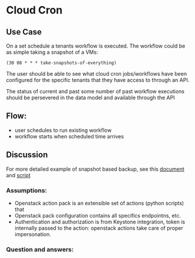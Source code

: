 # Cloud Cron

## Use Case
On a set schedule a tenants workflow is executed.  The workflow could be as simple taking a snapshot of a VMs:   

	(30 08 * * * take-snapshots-of-everything)

The user should be able to see what cloud cron jobs/workflows have been configured for the specific tenants that they have access to through an API.

The status of current and past some number of past workflow executions should be persevered in the data model and available through the API

## Flow: 

* user schedules to run existing workflow
* workflow starts when scheduled time arrives

## Discussion
For more detailed example of snapshot based backup, see this [document](http://tinyurl.com/mhhvk89)
and [script](http://tinyurl.com/kybymjz) 

### Assumptions:

* Openstack action pack is an extensible set of actions (python scripts) that 
* Openstack pack configuration contains all specifics endpointns, etc. 
* Authentication and authorization is from Keystone integration, token is internally passed to the action: openstack actions take care of proper impersonation. 


### Question and answers:
